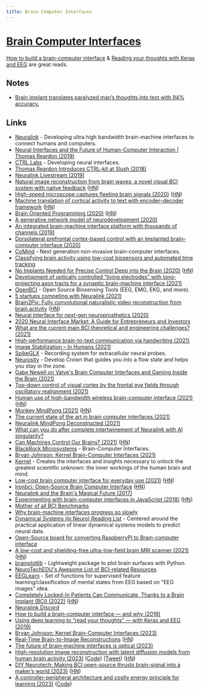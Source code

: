 ```yaml
---
title: Brain Computer Interfaces
---
```


# [Brain Computer Interfaces](https://en.wikipedia.org/wiki/Brain%E2%80%93computer_interface)

[How to build a brain-computer interface](https://justlv.medium.com/how-to-build-a-brain-interface-and-why-we-should-connect-our-minds-35003841c4b7) & [Reading your thoughts with Keras and EEG](https://justlv.medium.com/using-ai-to-read-your-thoughts-with-keras-and-an-eeg-sensor-167ace32e84a) are great reads.

## Notes

- [Brain implant translates paralyzed man’s thoughts into text with 94% accuracy.](https://twitter.com/AlecStapp/status/1458831358453714955)

## Links

- [Neuralink](https://neuralink.com/) - Developing ultra high bandwidth brain-machine interfaces to connect humans and computers.
- [Neural Interfaces and the Future of Human-Computer Interaction | Thomas Reardon (2019)](https://overcast.fm/+IXbezizuY)
- [CTRL Labs](https://www.ctrl-labs.com/) - Developing neural interfaces.
- [Thomas Reardon Introduces CTRL-kit at Slush (2018)](https://www.youtube.com/watch?v=D8pB8sNBGlE)
- [Neuralink Livestream (2019)](https://youtu.be/r-vbh3t7WVI?t=5400)
- [Natural image reconstruction from brain waves: a novel visual BCI system with native feedback](https://www.biorxiv.org/content/10.1101/787101v3.full) ([HN](https://news.ycombinator.com/item?id=21449802))
- [High-speed microscope captures fleeting brain signals (2020)](https://www.sciencedaily.com/releases/2020/03/200319161523.htm) ([HN](https://news.ycombinator.com/item?id=22712512))
- [Machine translation of cortical activity to text with encoder–decoder framework](https://www.nature.com/articles/s41593-020-0608-8.epdf) ([HN](https://news.ycombinator.com/item?id=22736449))
- [Brain Oriented Programming (2020)](https://tobeva.com/articles/brain-oriented-programming/) ([HN](https://news.ycombinator.com/item?id=24165893))
- [A generative network model of neurodevelopment (2020)](https://www.biorxiv.org/content/10.1101/2020.08.13.249391v1)
- [An integrated brain-machine interface platform with thousands of channels (2019)](https://www.biorxiv.org/content/10.1101/703801v2)
- [Dorsolateral prefrontal cortex-based control with an implanted brain–computer interface (2020)](https://www.nature.com/articles/s41598-020-71774-5)
- [CoMind](https://comind.io/) - Next generation non-invasive brain-computer interfaces.
- [Classifying brain activity using low-cost biosensors and automated time tracking](https://github.com/ErikBjare/thesis)
- [No Implants Needed for Precise Control Deep into the Brain (2020)](https://spectrum.ieee.org/the-human-os/biomedical/devices/deep-brain-control-without-implants) ([HN](https://news.ycombinator.com/item?id=24898772))
- [Development of optically controlled “living electrodes” with long-projecting axon tracts for a synaptic brain-machine interface (2021)](https://advances.sciencemag.org/content/7/4/eaay5347)
- [OpenBCI](https://openbci.com/) - Open Source Biosensing Tools (EEG, EMG, EKG, and more).
- [5 startups competing with Neuralink (2021)](https://medium.com/swlh/5-startups-breaking-the-boundaries-in-neurotechnology-and-brain-computer-interfaces-better-than-2a3864e50ecb)
- [Brain2Pix: Fully convolutional naturalistic video reconstruction from brain activity](https://www.biorxiv.org/content/10.1101/2021.02.02.429430v1) ([HN](https://news.ycombinator.com/item?id=26085469))
- [Neural interface for next-gen neuroprosthetics (2020)](https://www.biorxiv.org/content/10.1101/2020.09.17.301663v1.full)
- [2020 Neural Interface Market: A Guide for Entrepreneurs and Investors](https://medium.com/neurotech-davis/neural-interface-market-2020-a-guide-for-entrepreneurs-and-investors-4dcd4ec9a4d0)
- [What are the current main BCI theoretical and engineering challenges? (2021)](https://www.reddit.com/r/BCI/comments/g1wj86/what_are_the_current_main_bci_theoretical_and/)
- [High-performance brain-to-text communication via handwriting (2021)](https://www.nature.com/articles/s41586-021-03506-2)
- [Image Stabilization – In Humans (2021)](https://i-kh.net/2021/02/18/image-stabilization-in-humans/)
- [SpikeGLX](https://github.com/billkarsh/SpikeGLX) - Recording system for extracellular neural probes.
- [Neurosity](https://neurosity.co/) - Develop Crown that guides you into a flow state and helps you stay in the zone.
- [Gabe Newell on Valve's Brain Computer Interfaces and Gaming Inside the Brain (2021)](https://www.youtube.com/watch?v=tVu-96J6_I0)
- [Top-down control of visual cortex by the frontal eye fields through oscillatory realignment (2021)](https://www.nature.com/articles/s41467-021-21979-7)
- [Human use of high-bandwidth wireless brain-computer interface (2021)](https://www.brown.edu/news/2021-03-31/braingate-wireless) ([HN](https://news.ycombinator.com/item?id=26690126))
- [Monkey MindPong (2021)](https://neuralink.com/blog/) ([HN](https://news.ycombinator.com/item?id=26745227))
- [The current state of the art in brain computer interfaces (2021)](https://neurogenesis.substack.com/p/invasive-neurotech-companies)
- [Neuralink MindPong Deconstructed (2021)](https://www.youtube.com/watch?v=rzNOuJIzk2E)
- [What can you do after complete intertwinement of Neuralink with AI singularity?](https://www.reddit.com/r/Neuralink/comments/myipyc/once_there_is_the_complete_intertwinement_of/)
- [Can Machines Control Our Brains? (2021)](https://www.quantamagazine.org/how-brain-computer-interface-technology-is-different-from-mind-control-20210517/) ([HN](https://news.ycombinator.com/item?id=27185993))
- [BlackRock Microsystems](https://blackrockneurotech.com/) - Brain-Computer Interfaces.
- [Bryan Johnson: Kernel Brain-Computer Interfaces (2021)](https://overcast.fm/+eZyCHNnz8)
- [Kernel](https://www.kernel.com/) - Creates the interfaces and insights necessary to unlock the greatest scientific unknown: the inner workings of the human brain and mind.
- [Low-cost brain computer interface for everyday use (2021)](https://www.researchgate.net/publication/354935534_Low-cost_brain_computer_interface_for_everyday_use) ([HN](https://news.ycombinator.com/item?id=28702983))
- [Ironbci: Open-Source Brain Computer Interface](https://github.com/Ildaron/ironbci) ([HN](https://news.ycombinator.com/item?id=29192073))
- [Neuralink and the Brain's Magical Future (2017)](https://waitbutwhy.com/2017/04/neuralink.html)
- [Experimenting with brain-computer interfaces in JavaScript (2018)](https://medium.com/@devdevcharlie/experimenting-with-brain-computer-interfaces-in-javascript-8d6cb891fda8) ([HN](https://news.ycombinator.com/item?id=29704408))
- [Mother of all BCI Benchmarks](https://github.com/NeuroTechX/moabb)
- [Why brain-machine interfaces progress so slowly](https://notes.invertedpassion.com/Consciousness/Why+brain-machine+interfaces+progress+so+slowly)
- [Dynamical Systems (in Neuro) Reading List](https://github.com/awillats/dynamics-in-neuro-reading-list) - Centered around the practical application of linear dynamical systems models to predict neural data.
- [Open-Source board for converting RaspberryPI to Brain-computer interface](https://github.com/Ildaron/EEGwithRaspberryPI)
- [A low-cost and shielding-free ultra-low-field brain MRI scanner (2021)](https://www.nature.com/articles/s41467-021-27317-1) ([HN](https://news.ycombinator.com/item?id=30208083))
- [brainplotlib](https://github.com/feilong/brainplotlib) - Lightweight package to plot brain surfaces with Python.
- [NeuroTechEDU's Awesome List of BCI-related Resources](https://github.com/NeuroTechX/awesome-bci)
- [EEGLearn](https://github.com/pbashivan/EEGLearn) - Set of functions for supervised feature learning/classification of mental states from EEG based on "EEG images" idea.
- [Completely Locked-In Patients Can Communicate, Thanks to a Brain Implant (BCI) (2022)](https://www.technologynetworks.com/neuroscience/news/for-the-first-time-a-completely-locked-in-patient-can-communicate-thanks-to-brain-implant-359819) ([HN](https://news.ycombinator.com/item?id=30773013))
- [Neuralink Discord](https://discord.gg/reKh3Bwbz8)
- [How to build a brain-computer interface — and why (2019)](https://justlv.medium.com/how-to-build-a-brain-interface-and-why-we-should-connect-our-minds-35003841c4b7)
- [Using deep learning to “read your thoughts” — with Keras and EEG (2019)](https://justlv.medium.com/using-ai-to-read-your-thoughts-with-keras-and-an-eeg-sensor-167ace32e84a)
- [Bryan Johnson: Kernel Brain-Computer Interfaces (2023)](https://www.youtube.com/watch?v=1YbcB6b4A2U)
- [Real-Time Brain-to-Image Reconstructions](https://medarc.notion.site/Real-Time-Brain-to-Image-Reconstructions-e1116f115715456a96bb053a304b6292) ([HN](https://news.ycombinator.com/item?id=34737517))
- [The future of brain–machine interfaces is optical (2023)](https://www.nature.com/articles/s41928-023-00926-y)
- [High-resolution image reconstruction with latent diffusion models from human brain activity (2023)](https://www.biorxiv.org/content/10.1101/2022.11.18.517004v2) ([Code](https://github.com/yu-takagi/StableDiffusionReconstruction)) ([Tweet](https://twitter.com/blader/status/1631543565305405443)) ([HN](https://news.ycombinator.com/item?id=35012981))
- [DIY Neurotech: Making BCI open-source thrusts brain-signal into a maker’s world (2023)](https://spectrum.ieee.org/neurotechnology-diy) ([HN](https://news.ycombinator.com/item?id=35629114))
- [A controller-peripheral architecture and costly energy principle for learning (2023)](https://www.biorxiv.org/content/10.1101/2023.01.16.524194v1) ([Code](https://github.com/don-tpanic/brain_data))
